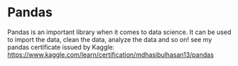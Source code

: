 # Pandas
Pandas is an important library when it comes to data science. It can be used to import the data, clean the data, analyze the data and so on!
see my pandas certificate issued by Kaggle: https://www.kaggle.com/learn/certification/mdhasibulhasan13/pandas
